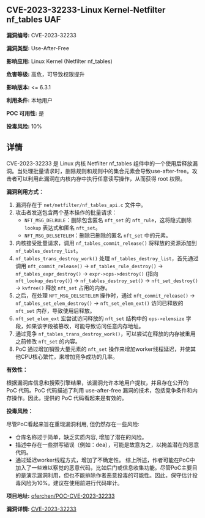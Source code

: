 ## CVE-2023-32233-Linux Kernel-Netfilter nf_tables UAF

**漏洞编号:** CVE-2023-32233

**漏洞类型:** Use-After-Free

**影响应用:** Linux Kernel (Netfilter nf_tables)

**危害等级:** 高危，可导致权限提升

**影响版本:** <= 6.3.1

**利用条件:** 本地用户

**POC 可用性:** 是

**投毒风险:** 10%

## 详情

CVE-2023-32233 是 Linux 内核 Netfilter nf_tables 组件中的一个使用后释放漏洞。当处理批量请求时，删除规则和规则中的集合元素会导致use-after-free。攻击者可以利用此漏洞在内核内存中执行任意读写操作，从而获得 root 权限。

**漏洞利用方式：**

1.  漏洞存在于 `net/netfilter/nf_tables_api.c` 文件中。
2.  攻击者发送包含两个基本操作的批量请求：
    *   `NFT_MSG_DELRULE`：删除包含匿名 `nft_set` 的 `nft_rule`，这将隐式删除 `lookup` 表达式和匿名 `nft_set`。
    *   `NFT_MSG_DELSETELEM`：删除已删除的匿名 `nft_set` 中的元素。
3.  内核接受批量请求，调用 `nf_tables_commit_release()` 将释放的资源添加到 `nf_tables_destroy_list`。
4.  `nf_tables_trans_destroy_work()` 处理 `nf_tables_destroy_list`，首先通过调用 `nft_commit_release()` -> `nf_tables_rule_destroy()` -> `nf_tables_expr_destroy()` -> `expr->ops->destroy()` (指向 `nft_lookup_destroy()`) -> `nf_tables_destroy_set()` -> `nft_set_destroy()` -> `kvfree()` 释放 `nft_set` 占用的内存。
5.  之后，在处理 `NFT_MSG_DELSETELEM` 操作时，通过 `nft_commit_release()` -> `nf_tables_set_elem_destroy()` -> `nft_set_elem_ext()` 访问已释放的 `nft_set` 内存，导致使用后释放。
6.  `nft_set_elem_ext` 宏尝试访问释放的 `nft_set` 结构中的 `ops->elemsize` 字段，如果该字段被篡改，可能导致访问任意内存地址。
7.  通过竞争 `nf_tables_trans_destroy_work()`，可以尝试在释放的内存被重用之前修改 `nft_set` 的内容。
8.  PoC 通过增加销毁大量元素的 `nft_set` 操作来增加worker线程延迟，并使其他CPU核心繁忙，来增加竞争成功的几率。

**有效性：**

根据漏洞库信息和搜索引擎结果，该漏洞允许本地用户提权，并且存在公开的 PoC 代码。PoC 代码描述了利用 use-after-free 漏洞的技术，包括竞争条件和内存操作。因此，提供的 PoC 代码看起来是有效的。

**投毒风险：**

尽管PoC看起来旨在重现漏洞利用, 但仍然存在一些风险: 
* 仓库名称过于简单，缺乏实质内容, 增加了潜在的风险。
* 描述中存在一些拼写错误（例如：dea），可能是故意为之，以掩盖潜在的恶意代码。
*  通过延迟worker线程方式，增加了不确定性。 
综上所述，作者可能在PoC中加入了一些难以察觉的恶意代码，比如后门或信息收集功能。尽管PoC主要目的是演示漏洞利用，但也不能排除作者恶意投毒的可能性。因此，保守估计投毒风险为10%。建议在使用前进行代码审计。

**项目地址:** [oferchen/POC-CVE-2023-32233](https://github.com/oferchen/POC-CVE-2023-32233)

**漏洞详情:** [CVE-2023-32233](https://nvd.nist.gov/vuln/detail/CVE-2023-32233)